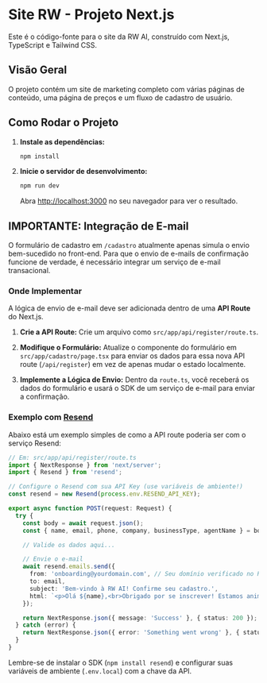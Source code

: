 # Site RW - Projeto Next.js

Este é o código-fonte para o site da RW AI, construído com Next.js, TypeScript e Tailwind CSS.

## Visão Geral

O projeto contém um site de marketing completo com várias páginas de conteúdo, uma página de preços e um fluxo de cadastro de usuário.

## Como Rodar o Projeto

1.  **Instale as dependências:**
    ```bash
    npm install
    ```

2.  **Inicie o servidor de desenvolvimento:**
    ```bash
    npm run dev
    ```
    Abra [http://localhost:3000](http://localhost:3000) no seu navegador para ver o resultado.

## **IMPORTANTE**: Integração de E-mail

O formulário de cadastro em `/cadastro` atualmente apenas simula o envio bem-sucedido no front-end. Para que o envio de e-mails de confirmação funcione de verdade, é necessário integrar um serviço de e-mail transacional.

### Onde Implementar

A lógica de envio de e-mail deve ser adicionada dentro de uma **API Route** do Next.js.

1.  **Crie a API Route:** Crie um arquivo como `src/app/api/register/route.ts`.

2.  **Modifique o Formulário:** Atualize o componente do formulário em `src/app/cadastro/page.tsx` para enviar os dados para essa nova API route (`/api/register`) em vez de apenas mudar o estado localmente.

3.  **Implemente a Lógica de Envio:** Dentro da `route.ts`, você receberá os dados do formulário e usará o SDK de um serviço de e-mail para enviar a confirmação.

### Exemplo com [Resend](https://resend.com/)

Abaixo está um exemplo simples de como a API route poderia ser com o serviço Resend:

```typescript
// Em: src/app/api/register/route.ts
import { NextResponse } from 'next/server';
import { Resend } from 'resend';

// Configure o Resend com sua API Key (use variáveis de ambiente!)
const resend = new Resend(process.env.RESEND_API_KEY);

export async function POST(request: Request) {
  try {
    const body = await request.json();
    const { name, email, phone, company, businessType, agentName } = body;

    // Valide os dados aqui...

    // Envie o e-mail
    await resend.emails.send({
      from: 'onboarding@yourdomain.com', // Seu domínio verificado no Resend
      to: email,
      subject: 'Bem-vindo à RW AI! Confirme seu cadastro.',
      html: `<p>Olá ${name},<br>Obrigado por se inscrever! Estamos animados para ter você conosco.</p>`,
    });

    return NextResponse.json({ message: 'Success' }, { status: 200 });
  } catch (error) {
    return NextResponse.json({ error: 'Something went wrong' }, { status: 500 });
  }
}
```

Lembre-se de instalar o SDK (`npm install resend`) e configurar suas variáveis de ambiente (`.env.local`) com a chave da API.
